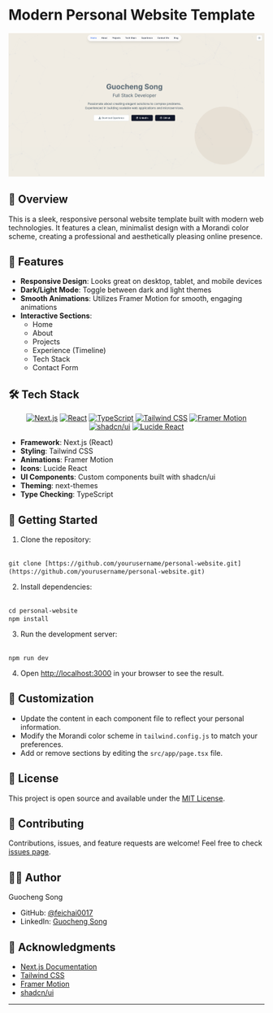 # Modern Personal Website Template

![Website Preview](public/img/demo.png)

## 🌟 Overview

This is a sleek, responsive personal website template built with modern web technologies. It features a clean, minimalist design with a Morandi color scheme, creating a professional and aesthetically pleasing online presence.

## 🎨 Features

- **Responsive Design**: Looks great on desktop, tablet, and mobile devices
- **Dark/Light Mode**: Toggle between dark and light themes
- **Smooth Animations**: Utilizes Framer Motion for smooth, engaging animations
- **Interactive Sections**: 
  - Home
  - About
  - Projects
  - Experience (Timeline)
  - Tech Stack
  - Contact Form

## 🛠 Tech Stack

<div align="center">

[![Next.js](https://img.shields.io/badge/Next.js-000000?style=for-the-badge&logo=next.js&logoColor=white)](https://nextjs.org/)
[![React](https://img.shields.io/badge/React-61DAFB?style=for-the-badge&logo=react&logoColor=black)](https://reactjs.org/)
[![TypeScript](https://img.shields.io/badge/TypeScript-3178C6?style=for-the-badge&logo=typescript&logoColor=white)](https://www.typescriptlang.org/)
[![Tailwind CSS](https://img.shields.io/badge/Tailwind_CSS-38B2AC?style=for-the-badge&logo=tailwind-css&logoColor=white)](https://tailwindcss.com/)
[![Framer Motion](https://img.shields.io/badge/Framer_Motion-0055FF?style=for-the-badge&logo=framer&logoColor=white)](https://www.framer.com/motion/)
[![shadcn/ui](https://img.shields.io/badge/shadcn/ui-000000?style=for-the-badge&logo=shadcnui&logoColor=white)](https://ui.shadcn.com/)
[![Lucide React](https://img.shields.io/badge/Lucide_React-5468FF?style=for-the-badge&logo=lucide&logoColor=white)](https://lucide.dev/)

</div>

- **Framework**: Next.js (React)
- **Styling**: Tailwind CSS
- **Animations**: Framer Motion
- **Icons**: Lucide React
- **UI Components**: Custom components built with shadcn/ui
- **Theming**: next-themes
- **Type Checking**: TypeScript


## 🚀 Getting Started

1. Clone the repository:
```

git clone [https://github.com/yourusername/personal-website.git](https://github.com/yourusername/personal-website.git)

```

2. Install dependencies:
```

cd personal-website
npm install

```

3. Run the development server:
```

npm run dev

```

4. Open [http://localhost:3000](http://localhost:3000) in your browser to see the result.

## 🎨 Customization

- Update the content in each component file to reflect your personal information.
- Modify the Morandi color scheme in `tailwind.config.js` to match your preferences.
- Add or remove sections by editing the `src/app/page.tsx` file.

## 📄 License

This project is open source and available under the [MIT License](LICENSE).

## 🤝 Contributing

Contributions, issues, and feature requests are welcome! Feel free to check [issues page](https://github.com/yourusername/personal-website/issues).

## 👨‍💻 Author

Guocheng Song
- GitHub: [@feichai0017](https://github.com/feichai0017)
- LinkedIn: [Guocheng Song](www.linkedin.com/in/guocheng-song-728580318)

## 🙏 Acknowledgments

- [Next.js Documentation](https://nextjs.org/docs)
- [Tailwind CSS](https://tailwindcss.com/)
- [Framer Motion](https://www.framer.com/motion/)
- [shadcn/ui](https://ui.shadcn.com/)

---
